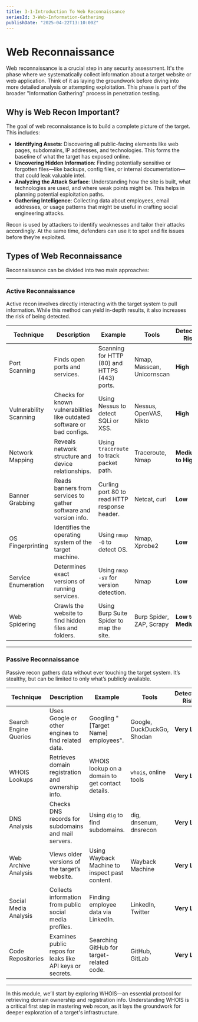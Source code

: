 ```yaml
---
title: 3-1-Introduction To Web Reconnaissance
seriesId: 3-Web-Information-Gathering
publishDate: "2025-04-22T13:10:00Z"
---
```


# Web Reconnaissance

Web reconnaissance is a crucial step in any security assessment. It's the phase where we systematically collect information about a target website or web application. Think of it as laying the groundwork before diving into more detailed analysis or attempting exploitation. This phase is part of the broader "Information Gathering" process in penetration testing.

## Why is Web Recon Important?

The goal of web reconnaissance is to build a complete picture of the target. This includes:

- **Identifying Assets**: Discovering all public-facing elements like web pages, subdomains, IP addresses, and technologies. This forms the baseline of what the target has exposed online.
- **Uncovering Hidden Information**: Finding potentially sensitive or forgotten files—like backups, config files, or internal documentation—that could leak valuable intel.
- **Analyzing the Attack Surface**: Understanding how the site is built, what technologies are used, and where weak points might be. This helps in planning potential exploitation paths.
- **Gathering Intelligence**: Collecting data about employees, email addresses, or usage patterns that might be useful in crafting social engineering attacks.

Recon is used by attackers to identify weaknesses and tailor their attacks accordingly. At the same time, defenders can use it to spot and fix issues before they’re exploited.

## Types of Web Reconnaissance

Reconnaissance can be divided into two main approaches:

---

### Active Reconnaissance

Active recon involves directly interacting with the target system to pull information. While this method can yield in-depth results, it also increases the risk of being detected.

| Technique            | Description                                                                 | Example                                                   | Tools                        | Detection Risk        |
|----------------------|-----------------------------------------------------------------------------|-----------------------------------------------------------|-------------------------------|------------------------|
| Port Scanning        | Finds open ports and services.                                              | Scanning for HTTP (80) and HTTPS (443) ports.            | Nmap, Masscan, Unicornscan   | **High**              |
| Vulnerability Scanning | Checks for known vulnerabilities like outdated software or bad configs.     | Using Nessus to detect SQLi or XSS.                      | Nessus, OpenVAS, Nikto        | **High**              |
| Network Mapping      | Reveals network structure and device relationships.                         | Using `traceroute` to track packet path.                 | Traceroute, Nmap              | **Medium to High**    |
| Banner Grabbing      | Reads banners from services to gather software and version info.            | Curling port 80 to read HTTP response header.            | Netcat, curl                  | **Low**               |
| OS Fingerprinting    | Identifies the operating system of the target machine.                      | Using `nmap -O` to detect OS.                            | Nmap, Xprobe2                 | **Low**               |
| Service Enumeration  | Determines exact versions of running services.                              | Using `nmap -sV` for version detection.                  | Nmap                          | **Low**               |
| Web Spidering        | Crawls the website to find hidden files and folders.                        | Using Burp Suite Spider to map the site.                 | Burp Spider, ZAP, Scrapy      | **Low to Medium**     |

---

### Passive Reconnaissance

Passive recon gathers data without ever touching the target system. It’s stealthy, but can be limited to only what’s publicly available.

| Technique            | Description                                                                 | Example                                                   | Tools                        | Detection Risk        |
|----------------------|-----------------------------------------------------------------------------|-----------------------------------------------------------|-------------------------------|------------------------|
| Search Engine Queries| Uses Google or other engines to find related data.                          | Googling "[Target Name] employees".                      | Google, DuckDuckGo, Shodan    | **Very Low**          |
| WHOIS Lookups        | Retrieves domain registration and ownership info.                           | WHOIS lookup on a domain to get contact details.         | `whois`, online tools         | **Very Low**          |
| DNS Analysis         | Checks DNS records for subdomains and mail servers.                         | Using `dig` to find subdomains.                          | dig, dnsenum, dnsrecon        | **Very Low**          |
| Web Archive Analysis | Views older versions of the target’s website.                               | Using Wayback Machine to inspect past content.           | Wayback Machine               | **Very Low**          |
| Social Media Analysis| Collects information from public social media profiles.                     | Finding employee data via LinkedIn.                      | LinkedIn, Twitter             | **Very Low**          |
| Code Repositories    | Examines public repos for leaks like API keys or secrets.                   | Searching GitHub for target-related code.                | GitHub, GitLab                | **Very Low**          |

---

In this module, we’ll start by exploring WHOIS—an essential protocol for retrieving domain ownership and registration info. Understanding WHOIS is a critical first step in mastering web recon, as it lays the groundwork for deeper exploration of a target's infrastructure.
